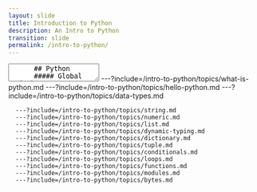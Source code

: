 ```yaml
---
layout: slide
title: Introduction to Python
description: An Intro to Python
transition: slide
permalink: /intro-to-python/
---
```

<section data-markdown>
    <textarea data-template>
      ## Python
      ##### Global Code | 2023
        
      ![Python](../assets/img/python-360x361.png)

   </textarea>
   ---?include=/intro-to-python/topics/what-is-python.md
      ---?include=/intro-to-python/topics/hello-python.md
      ---?include=/intro-to-python/topics/data-types.md
</section>

      
      ---?include=/intro-to-python/topics/string.md
      ---?include=/intro-to-python/topics/numeric.md
      ---?include=/intro-to-python/topics/list.md
      ---?include=/intro-to-python/topics/dynamic-typing.md
      ---?include=/intro-to-python/topics/dictionary.md
      ---?include=/intro-to-python/topics/tuple.md
      ---?include=/intro-to-python/topics/conditionals.md
      ---?include=/intro-to-python/topics/loops.md
      ---?include=/intro-to-python/topics/functions.md
      ---?include=/intro-to-python/topics/modules.md
      ---?include=/intro-to-python/topics/bytes.md










